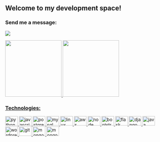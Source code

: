 ## Welcome to my development space!

### Send me a message:

<a href="https://www.linkedin.com/in/matheus-souza-martins/"><img src="https://img.shields.io/badge/LinkedIn-0077B5?style=for-the-badge&logo=linkedin&logoColor=white"></a>


<div>
  <a href="https://github.com/Matheus-Martins13">
  <img height="180em" src="https://github-readme-stats.vercel.app/api?username=Matheus-Martins13&show_icons=true&theme=dark&include_all_commits=true&count_private=true"/>
  <img height="180em" src="https://github-readme-stats.vercel.app/api/top-langs/?username=Matheus-Martins13&layout=compact&langs_count=7&theme=dark"/>
</div>

### Technologies:
 
 <div style="display: inline_block">
  <img alt="python" height="30" width="40" src="https://cdn.jsdelivr.net/gh/devicons/devicon/icons/python/python-original.svg">
  <img alt="javascript" height="30" width="40"src="https://cdn.jsdelivr.net/gh/devicons/devicon/icons/javascript/javascript-original.svg" />
  <img alt="postgresql" height="30" width="40" src="https://cdn.jsdelivr.net/gh/devicons/devicon/icons/postgresql/postgresql-plain.svg">
  <img alt="mysql" height="30" width="40" src="https://cdn.jsdelivr.net/gh/devicons/devicon/icons/mysql/mysql-original.svg">
  <img alt="linux" height="30" width="40" src="https://cdn.jsdelivr.net/gh/devicons/devicon/icons/linux/linux-original.svg">
  <img alt="aws" height="30" width="40" src="https://cdn.jsdelivr.net/gh/devicons/devicon/icons/amazonwebservices/amazonwebservices-original.svg">
  <img alt="node" height="30" width="40" src="https://cdn.jsdelivr.net/gh/devicons/devicon/icons/nodejs/nodejs-original.svg">
  <img alt="bootstrap" height="30" width="40" src="https://cdn.jsdelivr.net/gh/devicons/devicon/icons/bootstrap/bootstrap-original.svg">
  <img alt="flask" height="30" width="40"src="https://cdn.jsdelivr.net/gh/devicons/devicon/icons/flask/flask-original.svg" />
  <img alt="django" height="30" width="40"src="https://cdn.jsdelivr.net/gh/devicons/devicon/icons/django/django-plain.svg" />
  <img alt="java" height="30" width="40" src="https://cdn.jsdelivr.net/gh/devicons/devicon/icons/java/java-original.svg">
  <img alt="wordpress" height="30" width="40" src="https://cdn.jsdelivr.net/gh/devicons/devicon/icons/wordpress/wordpress-plain.svg">
  <img alt="git" height="30" width="40" src="https://cdn.jsdelivr.net/gh/devicons/devicon/icons/git/git-original.svg">
  <img alt="mongodb" height="30" width="40" src="https://cdn.jsdelivr.net/gh/devicons/devicon/icons/mongodb/mongodb-original.svg">
  <img alt="mongodb" height="30" width="40" src="https://cdn.jsdelivr.net/gh/devicons/devicon/icons/googlecloud/googlecloud-original.svg">
         
</div>
<br>
  

